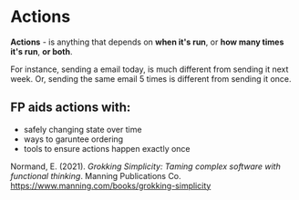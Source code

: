 # Actions 

**Actions** - is anything that depends on **when it's run**, or **how many times it's run**, **or both**. 

For instance, sending a email today, is much different from sending it next week. Or, sending the same email 5 times is different from sending it once. 

## FP aids actions with: 
- safely changing state over time 
- ways to garuntee ordering 
- tools to ensure actions happen exactly once 

Normand, E. (2021). *Grokking Simplicity: Taming complex software with functional thinking*. Manning Publications Co. <https://www.manning.com/books/grokking-simplicity>

